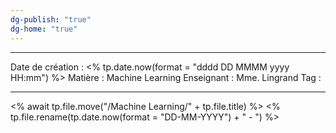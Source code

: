 ```yaml
---
dg-publish: "true"
dg-home: "true"
---
```

 ---

 Date de création : <% tp.date.now(format = "dddd DD MMMM yyyy HH:mm") %>
 Matière : Machine Learning
 Enseignant : Mme. Lingrand
 Tag :

---

 <% await tp.file.move("/Machine Learning/" + tp.file.title) %>
 <% tp.file.rename(tp.date.now(format = "DD-MM-YYYY") + " - ") %>

